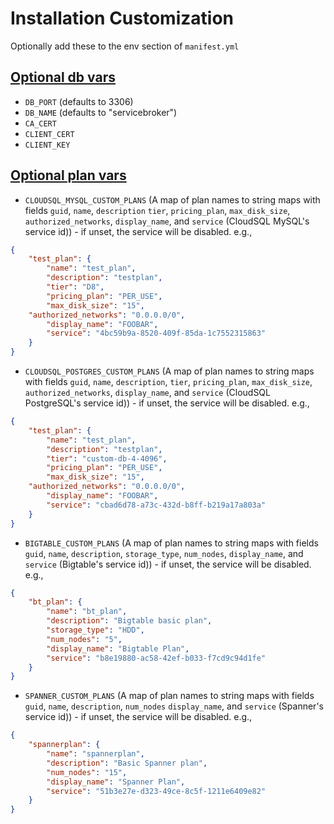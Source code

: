 # Installation Customization

Optionally add these to the env section of `manifest.yml`

## [Optional db vars](#optional-db)

* `DB_PORT` (defaults to 3306)
* `DB_NAME` (defaults to "servicebroker")
* `CA_CERT`
* `CLIENT_CERT`
* `CLIENT_KEY`

## [Optional plan vars](#optional-plan)

* `CLOUDSQL_MYSQL_CUSTOM_PLANS` (A map of plan names to string maps with fields `guid`, `name`, `description`
`tier`, `pricing_plan`, `max_disk_size`, `authorized_networks`, `display_name`, and `service` 
(CloudSQL MySQL's service id)) - if unset, the service will be disabled. e.g.,

```json
{
    "test_plan": {
        "name": "test_plan",
        "description": "testplan",
        "tier": "D8",
        "pricing_plan": "PER_USE",
        "max_disk_size": "15",
	"authorized_networks": "0.0.0.0/0",
        "display_name": "FOOBAR",
        "service": "4bc59b9a-8520-409f-85da-1c7552315863"
    }
}
```

* `CLOUDSQL_POSTGRES_CUSTOM_PLANS` (A map of plan names to string maps with fields `guid`, `name`, `description`,
`tier`, `pricing_plan`, `max_disk_size`, `authorized_networks`, `display_name`, and `service` 
(CloudSQL PostgreSQL's service id)) - if unset, the service will be disabled. e.g.,

```json
{
    "test_plan": {
        "name": "test_plan",
        "description": "testplan",
        "tier": "custom-db-4-4096",
        "pricing_plan": "PER_USE",
        "max_disk_size": "15",
	"authorized_networks": "0.0.0.0/0",
        "display_name": "FOOBAR",
        "service": "cbad6d78-a73c-432d-b8ff-b219a17a803a"
    }
}
```

* `BIGTABLE_CUSTOM_PLANS` (A map of plan names to string maps with fields `guid`, `name`, `description`,
`storage_type`, `num_nodes`, `display_name`, and `service` (Bigtable's service id)) - if unset, the service
will be disabled. e.g.,

```json
{
    "bt_plan": {
        "name": "bt_plan",
        "description": "Bigtable basic plan",
        "storage_type": "HDD",
        "num_nodes": "5",
        "display_name": "Bigtable Plan",
        "service": "b8e19880-ac58-42ef-b033-f7cd9c94d1fe"
    }
}
```
* `SPANNER_CUSTOM_PLANS` (A map of plan names to string maps with fields `guid`, `name`, `description`,
`num_nodes` `display_name`, and `service` (Spanner's service id)) - if unset, the service
will be disabled. e.g.,

```json
{
    "spannerplan": {
        "name": "spannerplan",
        "description": "Basic Spanner plan",
        "num_nodes": "15",
        "display_name": "Spanner Plan",
        "service": "51b3e27e-d323-49ce-8c5f-1211e6409e82"
    }
}
```
